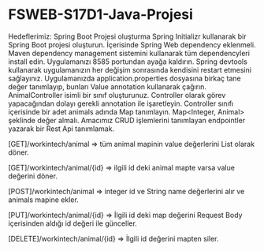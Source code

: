 # FSWEB-S17D1-Java-Projesi

Hedeflerimiz:
Spring Boot Projesi oluşturma
Spring Initializr kullanarak bir Spring Boot projesi oluşturun.
İçerisinde Spring Web dependency eklenmeli.
Maven dependency management sistemini kullanarak tüm dependencyleri install edin.
Uygulamanızı 8585 portundan ayağa kaldırın.
Spring devtools kullanarak uygulamanızın her değişim sonrasında kendisini restart etmesini sağlayınız.
Uygulamanızda application.properties dosyasına birkaç tane değer tanımlayıp, bunları Value annotation kullanarak çağırın.
AnimalController isimli bir sınıf oluşturunuz. Controller olarak görev yapacağından dolayı gerekli annotation ile işaretleyin.
Controller sınıfı içerisinde bir adet animals adında Map tanımlayın. Map<Integer, Animal> şeklinde değer almalı.
Amacımız CRUD işlemlerini tanımlayan endpointler yazarak bir Rest Api tanımlamak.

[GET]/workintech/animal => tüm animal mapinin value değerlerini List olarak döner.

[GET]/workintech/animal/{id} => ilgili id deki animal mapte varsa value değerini döner.

[POST]/workintech/animal => integer id ve String name değerlerini alır ve animals mapine ekler.

[PUT]/workintech/animal/{id} => İlgili id deki map değerini Request Body içerisinden aldığı id değeri ile günceller.

[DELETE]/workintech/animal/{id} => İlgili id değerini mapten siler.
